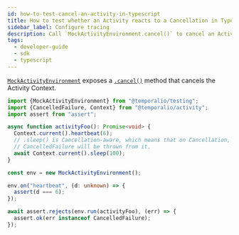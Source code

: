 ```yaml
---
id: how-to-test-cancel-an-activity-in-typescript
title: How to test whether an Activity reacts to a Cancellation in TypeScript
sidebar_label: Configure tracing
description: Call `MockActivityEnvironment.cancel()` to cancel an Activity Context.
tags:
  - developer-guide
  - sdk
  - typescript
---
```


[`MockActivityEnvironment`](https://typescript.temporal.io/api/classes/testing.MockActivityEnvironment) exposes a [`.cancel()`](https://typescript.temporal.io/api/classes/testing.MockActivityEnvironment#cancel) method that cancels the Activity Context.

```ts
import {MockActivityEnvironment} from "@temporalio/testing";
import {CancelledFailure, Context} from "@temporalio/activity";
import assert from "assert";

async function activityFoo(): Promise<void> {
  Context.current().heartbeat(6);
  // .sleep() is Cancellation-aware, which means that on Cancellation,
  // CancelledFailure will be thrown from it.
  await Context.current().sleep(100);
}

const env = new MockActivityEnvironment();

env.on("heartbeat", (d: unknown) => {
  assert(d === 6);
});

await assert.rejects(env.run(activityFoo), (err) => {
  assert.ok(err instanceof CancelledFailure);
});
```
